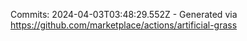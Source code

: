 Commits: 2024-04-03T03:48:29.552Z - Generated via https://github.com/marketplace/actions/artificial-grass
<br>
